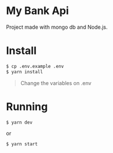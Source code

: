 # My Bank Api

Project made with mongo db and Node.js.

# Install

```bash
$ cp .env.example .env
$ yarn install
```

> Change the variables on .env

# Running

```bash
$ yarn dev
```
or

```bash
$ yarn start
```
